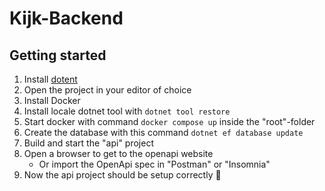 # Kijk-Backend

## Getting started

1. Install [dotent](https://dotnet.microsoft.com/en-us/download)
2. Open the project in your editor of choice
3. Install Docker
4. Install locale dotnet tool with `dotnet tool restore`
5. Start docker with command `docker compose up` inside the "root"-folder
6. Create the database with this command `dotnet ef database update`
7. Build and start the "api" project
8. Open a browser to get to the openapi website
   - Or import the OpenApi spec in "Postman" or "Insomnia"
9. Now the api project should be setup correctly 🚀
